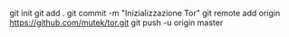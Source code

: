 git init
git add .
git commit -m "Inizializzazione Tor"
git remote add origin https://github.com/mutek/tor.git
git push -u origin master
